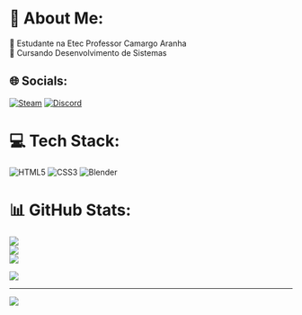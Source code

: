 # 💫 About Me:
🔭 Estudante na Etec Professor Camargo Aranha<br>🌱 Cursando Desenvolvimento de Sistemas<br>


## 🌐 Socials:
[![Steam](https://img.shields.io/badge/Steam-000000?style=for-the-badge&logo=steam&logoColor=white)](https://steamcommunity.com/profiles/76561198806857698/) 
[![Discord](https://dcbadge.vercel.app/api/shield/781100440955256862)](https://discord.com/invite/781100440955256862)

# 💻 Tech Stack:
![HTML5](https://img.shields.io/badge/html5-%23E34F26.svg?style=flat&logo=html5&logoColor=white) ![CSS3](https://img.shields.io/badge/css3-%231572B6.svg?style=flat&logo=css3&logoColor=white) ![Blender](https://img.shields.io/badge/Blender-%23E34F26.svg?style=flat&logo=blender&logoColor=white)
# 📊 GitHub Stats:
![](https://github-readme-stats.vercel.app/api?username=NyixTAA&theme=onedark&hide_border=false&include_all_commits=false&count_private=false)<br/>
![](https://github-readme-streak-stats.herokuapp.com/?user=NyixTAA&theme=gruvbox&hide_border=false)<br/>
![](https://github-readme-stats.vercel.app/api/top-langs/?username=NyixTAA&theme=cobalt&hide_border=false&include_all_commits=false&count_private=false&layout=compact)

![](https://quotes-github-readme.vercel.app/api?type=horizontal&theme=tokyonight)

---
[![](https://visitcount.itsvg.in/api?id=NyixTAA&icon=2&color=12)](https://visitcount.itsvg.in)
